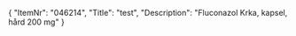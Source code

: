 {
  "ItemNr": "046214",
  "Title": "test",
  "Description": "Fluconazol Krka, kapsel, hård 200 mg"
}